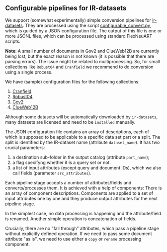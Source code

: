 ## Configurable pipelines for IR-datasets

We support (somewhat experimentally) simple conversion pipelines for [ir-datasets](https://ir-datasets.com/).
They are processed using the script [configurable_convert.py](configurable_convert.py),
which is guided by a JSON configuration file. 
The output of this file is one or more JSONL files, 
which can be processed using standard FlexNeuART scripts.

**Note**: A small number of documents in Gov2 and ClueWeb12B are currently being lost, but the exact reason is not known (it is possible that there are parsing errors). The issue might be related to multiprocessing. So, for small collections like `Robust04` and `Cranfield` we recommend to do conversion using a single process.

We have (sample) configuration files for the following collections:

1. [Cranfield](sample_configs/cranfield.json)
2. [Robust04](sample_config/trec_robust04.json)
3. [Gov2](sample_configs/gov2.json)
4. [ClueWeb12B](sample_configs/clueweb12-b13.json)
 
Although some datasets will be automatically downloaded by `ir-datasets`, 
many datasets are licensed and need to be `installed` manually.

The JSON configuration file contains an array of descriptions, each of which is supposed
to be applicable to a specific data set part or a split. 
The split is identified by the IR-dataset name (attribute `dataset_name`).
It has two crucial parameters:
1. a destination sub-folder in the output catalog (attribute `part_name`);
2. a flag specifyng whether it is a query set or not.
3. a list of input attributes (except query and document IDs), which we also call fields (parameter `src_attributes`).

Each pipeline stage accepts a number of attributes/fields and converts/processes them. 
It is achieved with a help of components: There is an array of component descriptions.
Components are applied to a set of input attributes one by one and they produce
output attributes for the next pipeline stage.

In the simplest case,
no data processing is happening and the attribute/field is renamed.
Another simple operation is concatenation of fields.

Crucially, there are no "fall through" attributes, which pass a pipeline stage without explicitly defined operation. 
If we need to pass some document attribute "as is", we need to use either a `copy` or `rename`
processing component.

